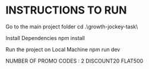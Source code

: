 # INSTRUCTIONS TO RUN

Go to the main project folder
    cd .\growth-jockey-task\


Install Dependencies
    npm install  


Run the project on Local Machine
    npm run dev


NUMBER OF PROMO CODES : 2
DISCOUNT20
FLAT500
